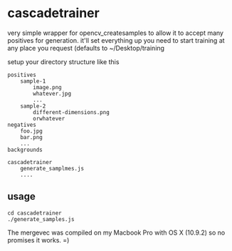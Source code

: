 cascadetrainer
===============
very simple wrapper for opencv_createsamples to allow it to accept many positives for generation. it'll set everything
up you need to start training at any place you request (defaults to ~/Desktop/training

setup your directory structure like this

	positives
		sample-1
			image.png
			whatever.jpg
			...	
		sample-2
			different-dimensions.png
			orwhatever
	negatives
		foo.jpg
		bar.png
		...	
	backgrounds
		
	cascadetrainer
		generate_samplmes.js
		....
 
 usage
 ----

	cd cascadetrainer 
	./generate_samples.js 
	 
The mergevec was compiled on my Macbook Pro with OS X (10.9.2) so no promises it works. =)